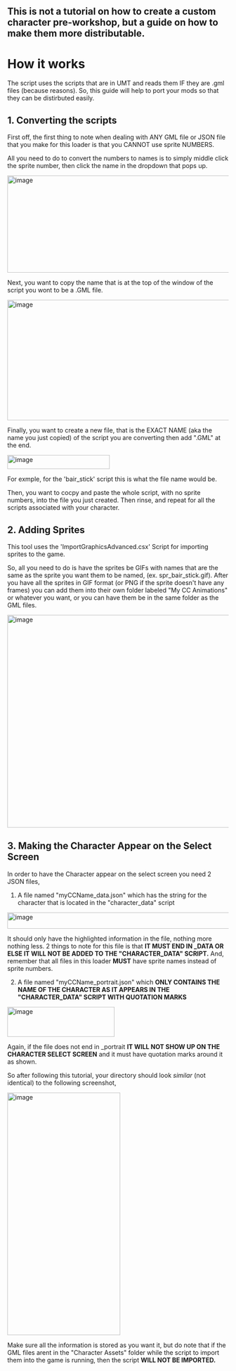 ## This is not a tutorial on how to create a custom character pre-workshop, but a guide on how to make them more distributable.

# How it works
The script uses the scripts that are in UMT and reads them IF they are .gml files (because reasons). So, this guide will help to port your mods so that they can be distirbuted easily.

## 1. Converting the scripts
First off, the first thing to note when dealing with ANY GML file or JSON file that you make for this loader is that you CANNOT use sprite NUMBERS. 

All you need to do to convert the numbers to names is to simply middle click the sprite number, then click the name in the dropdown that pops up.

<img width="646" height="221" alt="image" src="https://github.com/user-attachments/assets/cae46938-82c2-484b-96c0-be35ba21726e" />

Next, you want to copy the name that is at the top of the window of the script you wont to be a .GML file.

<img width="603" height="274" alt="image" src="https://github.com/user-attachments/assets/4562281e-1c5b-448f-b045-9e1d58a2f891" />

Finally, you want to create a new file, that is the EXACT NAME (aka the name you just copied) of the script you are converting then add ".GML" at the end.

<img width="233" height="32" alt="image" src="https://github.com/user-attachments/assets/e67fb5b5-73a2-4066-a095-541eb1a24851" />

For exmple, for the 'bair_stick' script this is what the file name  would be.

Then, you want to cocpy and paste the whole script, with no sprite numbers, into the file you just created. Then rinse, and repeat for all the scripts associated with your character.

## 2. Adding Sprites
This tool uses the 'ImportGraphicsAdvanced.csx' Script for importing sprites to the game. 

So, all you need to do is have the sprites be GIFs with names that are the same as the sprite you want them to be named, (ex. spr_bair_stick.gif). After you have all the sprites in GIF format (or PNG if the sprite doesn't have any frames) you can add them into their own folder labeled "My CC Animations" or whatever you want, or you can have them be in the same folder as the GML files.

<img width="606" height="484" alt="image" src="https://github.com/user-attachments/assets/a68c5713-16a1-4ae4-a9a5-62bc2b61f7c0" />

## 3. Making the Character Appear on the Select Screen
In order to have the Character appear on the select screen you need 2  JSON files, 

1. A file named "myCCName_data.json" which has the string for the character that is located in the "character_data" script

<img width="1117" height="37" alt="image" src="https://github.com/user-attachments/assets/025f8927-f9f3-4b82-857d-498dd59edc8f" />

It should only have the highlighted information in the file, nothing more nothing less. 2 things to note for this file is that **IT MUST END IN _DATA OR ELSE IT WILL NOT BE ADDED TO THE "CHARACTER_DATA" SCRIPT.** And, remember that all files in this loader **MUST** have sprite names instead of sprite numbers.

2. A file named "myCCName_portrait.json" which **ONLY CONTAINS THE NAME OF THE CHARACTER AS IT APPEARS IN THE "CHARACTER_DATA" SCRIPT WITH QUOTATION MARKS**

<img width="244" height="68" alt="image" src="https://github.com/user-attachments/assets/f46e49ce-86d1-48a3-89e3-2082cf1dcad2" />

Again, if the file does not end in _portrait **IT WILL NOT SHOW UP ON THE CHARACTER SELECT SCREEN** and it must have quotation marks around it as shown.

So after following this tutorial, your directory should look *similar* (not identical) to the following screenshot,

<img width="257" height="552" alt="image" src="https://github.com/user-attachments/assets/a0833c68-c690-4b64-9b74-5c1f6713876b" />

Make sure all the information is stored as you want it, but do note that if the GML files arent in the "Character Assets" folder while the script to import them into the game is running, then the script **WILL NOT BE IMPORTED.**
